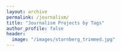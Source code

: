 ```yaml
---
layout: archive
permalink: /journalism/
title: "Journalism Projects by Tags"
author_profile: false
header:
  image: "/images/starnberg_trimmed.jpg"
---
```

